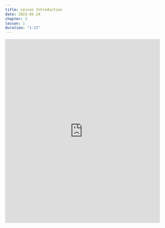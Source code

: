 ```yaml
---
title: Lesson Introduction
date: 2023-05-24
chapter: 3
lesson: 1
duration: "1:15"
---
```

<iframe width="100%" height="600" src="https://www.youtube.com/embed/eQ4XVcHjtek" title="Lesson Introduction" frameborder="0" allow="accelerometer; autoplay; clipboard-write; encrypted-media; gyroscope; picture-in-picture" allowfullscreen></iframe>

